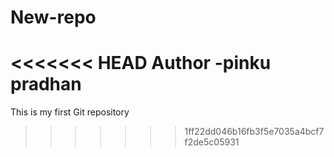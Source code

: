 # New-repo
<<<<<<< HEAD
Author -pinku pradhan
=======
This is my first Git repository
>>>>>>> 1ff22dd046b16fb3f5e7035a4bcf7f2de5c05931
